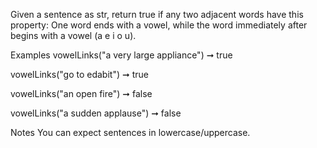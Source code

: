 Given a sentence as str, return true if any two adjacent words have this property: One word ends with a vowel, while the word immediately after begins with a vowel (a e i o u).

Examples
vowelLinks("a very large appliance") ➞ true

vowelLinks("go to edabit") ➞ true

vowelLinks("an open fire") ➞ false

vowelLinks("a sudden applause") ➞ false

Notes
You can expect sentences in lowercase/uppercase.